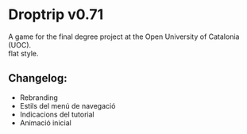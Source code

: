 # Droptrip v0.71
A game for the final degree project at the Open University of Catalonia (UOC). \
flat style.

## Changelog:

- Rebranding
- Estils del menú de navegació
- Indicacions del tutorial
- Animació inicial
